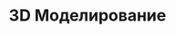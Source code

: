 ﻿---
title: 3D Моделирование
type: docs
weight: 70
url: /ru/python-net/3d-modeling/
description: Статьи о моделировании 3D в Aspose.3D для Python via .NET.
---
